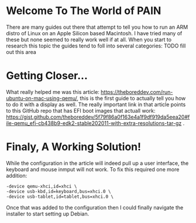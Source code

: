 # Welcome To The World of PAIN
There are many guides out there that attempt to tell you how to run an ARM distro of Linux on an Apple Silicon based Macintosh. I have tried many of these but none seemed to really work well if at all. When you start to research this topic the guides tend to foll into several categories:
TODO fill out this area
# Getting Closer...
What really helped me was this article: https://theboreddev.com/run-ubuntu-on-mac-using-qemu/, this is the first guide to actually tell you how to do it with a display as well. The really important link in that article points to this GitHub repo that has EFI boot images that actuall work: https://gist.github.com/theboreddev/5f79f86a0f163e4a1f9df919da5eea20#file-qemu_efi-cb438b9-edk2-stable202011-with-extra-resolutions-tar-gz .

# Finaly, A Working Solution!
While the configuration in the article will indeed pull up a user interface, the keyboard and mouse inmput will not work. To fix this required one more addition:

```
-device qemu-xhci,id=xhci \
-device usb-kbd,id=keyboard,bus=xhci.0 \
-device usb-tablet,id=tablet,bus=xhci.0 \
```
Once that was added to the configuration then I could finally navigate the installer to start setting up Debian.
